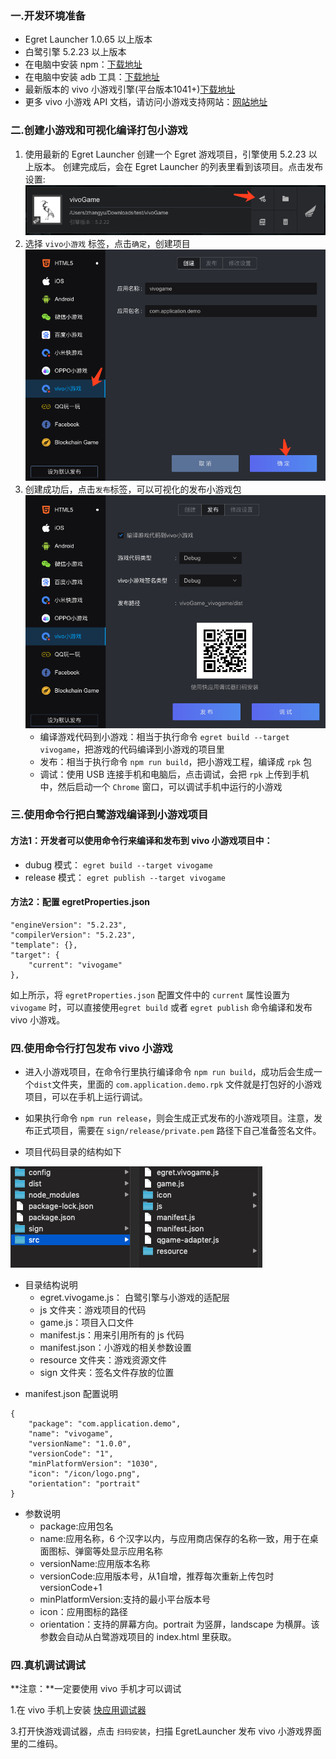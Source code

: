 ### 一.开发环境准备

* Egret Launcher 1.0.65 以上版本
* 白鹭引擎 5.2.23 以上版本
* 在电脑中安装 npm：[下载地址](https://www.npmjs.com/)
* 在电脑中安装 adb 工具：[下载地址](http://adbshell.com/downloads)
* 最新版本的 vivo 小游戏引擎(平台版本1041+)[下载地址](https://minigame.vivo.com.cn/documents/#/download/engine)
* 更多 vivo 小游戏 API 文档，请访问小游戏支持网站：[网站地址](https://minigame.vivo.com.cn/documents/#/lesson/base/start)

### 二.创建小游戏和可视化编译打包小游戏

1. 使用最新的 Egret Launcher 创建一个 Egret 游戏项目，引擎使用 5.2.23 以上版本。
创建完成后，会在 Egret Launcher 的列表里看到该项目。点击发布设置:
![](p1.png)
2. 选择 `vivo小游戏` 标签，点击`确定`，创建项目
![](p2.png)
3. 创建成功后，点击`发布`标签，可以可视化的发布小游戏包
![](p3.png)
	* 编译游戏代码到小游戏：相当于执行命令 `egret build --target vivogame`，把游戏的代码编译到小游戏的项目里
	* 发布：相当于执行命令 `npm run build`，把小游戏工程，编译成 `rpk` 包
	* 调试：使用 USB 连接手机和电脑后，点击调试，会把 `rpk` 上传到手机中，然后启动一个 `Chrome` 窗口，可以调试手机中运行的小游戏


### 三.使用命令行把白鹭游戏编译到小游戏项目
#### 方法1：开发者可以使用命令行来编译和发布到 vivo 小游戏项目中：
	
  * dubug 模式： ```egret build --target vivogame```
  * release 模式： ```egret publish --target vivogame```

#### 方法2：配置 egretProperties.json

```
"engineVersion": "5.2.23",
"compilerVersion": "5.2.23",
"template": {},
"target": {
	"current": "vivogame"
},
```

如上所示，将 `egretProperties.json` 配置文件中的 `current` 属性设置为 `vivogame` 时，可以直接使用```egret build``` 或者 ```egret publish``` 命令编译和发布 vivo 小游戏。

### 四.使用命令行打包发布 vivo 小游戏
* 进入小游戏项目，在命令行里执行编译命令 `npm run build`，成功后会生成一个`dist`文件夹，里面的 `com.application.demo.rpk` 文件就是打包好的小游戏项目，可以在手机上运行调试。
* 如果执行命令 `npm run release`，则会生成正式发布的小游戏项目。注意，发布正式项目，需要在 `sign/release/private.pem` 路径下自己准备签名文件。

* 项目代码目录的结构如下

![](p4.png)

- 目录结构说明
	* egret.vivogame.js： 白鹭引擎与小游戏的适配层
	* js 文件夹：游戏项目的代码
	* game.js：项目入口文件
	* manifest.js：用来引用所有的 js 代码
	* manifest.json：小游戏的相关参数设置
	* resource 文件夹：游戏资源文件
	* sign 文件夹：签名文件存放的位置


* manifest.json 配置说明

```
{
	"package": "com.application.demo",
	"name": "vivogame",
	"versionName": "1.0.0",
	"versionCode": "1",
	"minPlatformVersion": "1030",
	"icon": "/icon/logo.png",
	"orientation": "portrait"
}
```
- 参数说明
	* package:应用包名
	* name:应用名称，6 个汉字以内，与应用商店保存的名称一致，用于在桌面图标、弹窗等处显示应用名称
	* versionName:应用版本名称
	* versionCode:应用版本号，从1自增，推荐每次重新上传包时versionCode+1
	* minPlatformVersion:支持的最小平台版本号
	* icon：应用图标的路径
	* orientation：支持的屏幕方向。portrait 为竖屏，landscape 为横屏。该参数会自动从白鹭游戏项目的 index.html 里获取。


### 四.真机调试调试
**注意：**一定要使用 vivo 手机才可以调试 

1.在 vivo 手机上安装 [快应用调试器](https://minigame.vivo.com.cn/documents/#/download/engine)

3.打开快游戏调试器，点击 `扫码安装`，扫描 EgretLauncher 发布 vivo 小游戏界面里的二维码。
